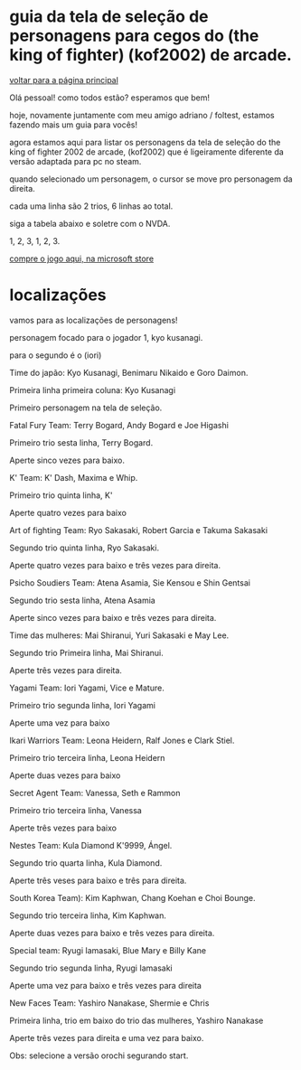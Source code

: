 ﻿# guia da tela de seleção de personagens para cegos do (the king of fighter) (kof2002) de arcade.

[voltar para a página principal](index)


Olá pessoal! como todos estão? esperamos que bem!


hoje, novamente juntamente com meu amigo adriano / foltest, estamos fazendo mais um guia para vocês!


agora estamos aqui para listar os personagens da tela de seleção do the king of fighter 2002 de arcade, (kof2002) que é ligeiramente diferente da versão adaptada para pc no steam.


quando selecionado  um personagem, o cursor se move pro personagem da direita.


cada uma linha são 2 trios, 6 linhas ao total.


siga a tabela abaixo e soletre com o NVDA.


1, 2, 3, 1, 2, 3.


[compre o jogo aqui, na microsoft store](https://www.microsoft.com/pt-cv/p/aca-neogeo-the-king-of-fighters-2002-for-windows/9mwp2r7dgfhk?cid=msft_web_chart&activetab=pivot:overviewtab)


# localizações


vamos para as localizações de personagens!


personagem focado para o jogador 1, kyo kusanagi.


para o segundo é o (iori)


Time do japão: Kyo Kusanagi, Benimaru Nikaido e Goro Daimon.


Primeira linha primeira coluna: Kyo Kusanagi


Primeiro personagem na tela de seleção.


Fatal Fury Team: Terry Bogard, Andy Bogard e Joe Higashi


Primeiro trio sesta linha, Terry Bogard.


Aperte sinco vezes para baixo.


K' Team: K' Dash, Maxima e Whip.


Primeiro trio quinta linha, K'


Aperte quatro vezes para baixo


Art of fighting Team: Ryo Sakasaki, Robert Garcia e Takuma Sakasaki


Segundo trio quinta linha, Ryo Sakasaki.


Aperte quatro vezes para baixo e três vezes para direita.


Psicho Soudiers Team: Atena Asamia, Sie Kensou e Shin Gentsai


Segundo trio sesta linha, Atena Asamia


Aperte sinco vezes para baixo e três vezes para direita.


Time das mulheres: Mai Shiranui, Yuri Sakasaki e May Lee.


Segundo trio Primeira linha, Mai Shiranui.


Aperte três vezes para direita.


Yagami Team: Iori Yagami, Vice e Mature.


Primeiro trio segunda linha, Iori Yagami


Aperte uma vez para baixo


Ikari Warriors Team: Leona Heidern, Ralf Jones e Clark Stiel.


Primeiro trio terceira linha, Leona Heidern


Aperte duas vezes para baixo


Secret Agent Team: Vanessa, Seth e Rammon


Primeiro trio terceira linha, Vanessa


Aperte três vezes para baixo


Nestes Team: Kula Diamond K'9999, Ángel.


Segundo trio quarta linha, Kula Diamond.


Aperte três veses para baixo e três para direita.


South Korea Team): Kim Kaphwan, Chang Koehan e Choi Bounge.


Segundo trio terceira linha, Kim Kaphwan.


Aperte duas vezes para baixo e três vezes para direita.


Special team: Ryugi Iamasaki, Blue Mary e Billy Kane


Segundo trio segunda linha, Ryugi Iamasaki


Aperte uma vez para baixo e três vezes para direita


New Faces Team: Yashiro Nanakase, Shermie e Chris


Primeira linha, trio em baixo do trio das mulheres, Yashiro Nanakase


Aperte três vezes para direita e uma vez para baixo.


Obs: selecione a versão orochi segurando start.
